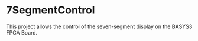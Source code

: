 # 7SegmentControl
This project allows the control of the seven-segment display on the BASYS3 FPGA Board.
